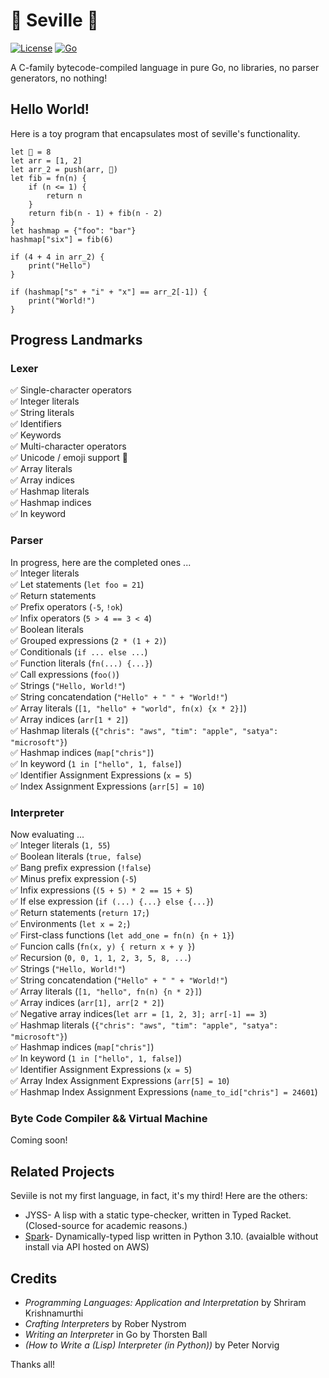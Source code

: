# 🍇 Seville 🍇
[![License](https://img.shields.io/badge/License-MIT-blue.svg)](https://opensource.org/licenses/MIT)
[![Go](https://github.com/chrisfishbob/seville/actions/workflows/go.yml/badge.svg)](https://github.com/chrisfishbob/seville/actions/workflows/go.yml)  

A C-family bytecode-compiled language in pure Go, no libraries, no parser generators, no nothing!


## Hello World!
Here is a toy program that encapsulates most of seville's functionality.
```
let 🍇 = 8
let arr = [1, 2]
let arr_2 = push(arr, 🍇)
let fib = fn(n) {
    if (n <= 1) {
        return n
    }
    return fib(n - 1) + fib(n - 2)
}
let hashmap = {"foo": "bar"}
hashmap["six"] = fib(6)

if (4 + 4 in arr_2) {
    print("Hello")
}

if (hashmap["s" + "i" + "x"] == arr_2[-1]) {
    print("World!")
} 
```


## Progress Landmarks
### Lexer
:white_check_mark: Single-character operators  
:white_check_mark: Integer literals  
:white_check_mark: String literals  
:white_check_mark: Identifiers  
:white_check_mark: Keywords  
:white_check_mark: Multi-character operators  
:white_check_mark: Unicode / emoji support 🌹  
:white_check_mark: Array literals  
:white_check_mark: Array indices  
:white_check_mark: Hashmap literals  
:white_check_mark: Hashmap indices  
:white_check_mark: In keyword

### Parser
In progress, here are the completed ones ...  
:white_check_mark: Integer literals  
:white_check_mark: Let statements (`let foo = 21`)  
:white_check_mark: Return statements  
:white_check_mark: Prefix operators (`-5`, `!ok`)  
:white_check_mark: Infix operators (`5 > 4 == 3 < 4`)  
:white_check_mark: Boolean literals  
:white_check_mark: Grouped expressions (`2 * (1 + 2)`)  
:white_check_mark: Conditionals (`if ... else ...`)  
:white_check_mark: Function literals (`fn(...) {...}`)  
:white_check_mark: Call expressions (`foo()`)  
:white_check_mark: Strings (`"Hello, World!"`)  
:white_check_mark: String concatendation (`"Hello" + " " + "World!"`)  
:white_check_mark: Array literals (`[1, "hello" + "world", fn(x) {x * 2}]`)  
:white_check_mark: Array indices (`arr[1 * 2]`)  
:white_check_mark: Hashmap literals (`{"chris": "aws", "tim": "apple", "satya": "microsoft"}`)   
:white_check_mark: Hashmap indices (`map["chris"]`)   
:white_check_mark: In keyword (`1 in ["hello", 1, false]`)  
:white_check_mark: Identifier Assignment Expressions (`x = 5`)  
:white_check_mark: Index Assignment Expressions (`arr[5] = 10`)  

### Interpreter
Now evaluating ...  
:white_check_mark: Integer literals (`1, 55`)  
:white_check_mark: Boolean literals (`true, false`)  
:white_check_mark: Bang prefix expression (`!false`)    
:white_check_mark: Minus prefix expression (`-5`)   
:white_check_mark: Infix expressions (`(5 + 5) * 2 == 15 + 5`)   
:white_check_mark: If else expression (`if (...) {...} else {...}`)  
:white_check_mark: Return statements (`return 17;`)   
:white_check_mark: Environments (`let x = 2;`)  
:white_check_mark: First-class functions (`let add_one = fn(n) {n + 1}`)  
:white_check_mark: Funcion calls (`fn(x, y) { return x + y }`)  
:white_check_mark: Recursion (`0, 0, 1, 1, 2, 3, 5, 8, ...`)  
:white_check_mark: Strings (`"Hello, World!"`)  
:white_check_mark: String concatendation (`"Hello" + " " + "World!"`)  
:white_check_mark: Array literals (`[1, "hello", fn(n) {n * 2}]`)  
:white_check_mark: Array indices (`arr[1], arr[2 * 2]`)  
:white_check_mark: Negative array indices(`let arr = [1, 2, 3]; arr[-1] == 3`)  
:white_check_mark: Hashmap literals (`{"chris": "aws", "tim": "apple", "satya": "microsoft"}`)  
:white_check_mark: Hashmap indices (`map["chris"]`)  
:white_check_mark: In keyword (`1 in ["hello", 1, false]`)  
:white_check_mark: Identifier Assignment Expressions (`x = 5`)  
:white_check_mark: Array Index Assignment Expressions (`arr[5] = 10`)  
:white_check_mark: Hashmap Index Assignment Expressions (`name_to_id["chris"] = 24601`)  
  

### Byte Code Compiler && Virtual Machine
Coming soon!
## Related Projects
Seviile is not my first language, in fact, it's my third!
Here are the others:  
* JYSS- A lisp with a static type-checker, written in Typed Racket. (Closed-source for academic reasons.)  
* [Spark](https://github.com/chrisfishbob/Spark)- Dynamically-typed lisp written in Python 3.10. (avaialble without install via API hosted on AWS)


## Credits
* *Programming Languages: Application and Interpretation* by Shriram Krishnamurthi  
* *Crafting Interpreters* by Rober Nystrom  
* *Writing an Interpreter* in Go by Thorsten Ball    
* *(How to Write a (Lisp) Interpreter (in Python))* by Peter Norvig  

Thanks all!


